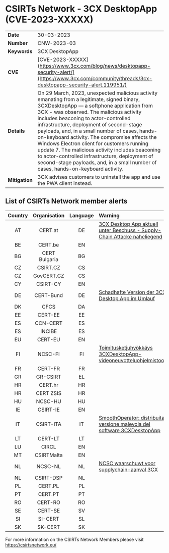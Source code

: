 # CSIRTs Network - 3CX DesktopApp (CVE-2023-XXXXX)

|   |   |
|---|---|
| **Date** | 30-03-2023 |
| **Number** | CNW-2023-03 | 
| **Keywords** | 3CX DesktopApp | 
| **CVE** | [CVE-2023-XXXXX](https://www.3cx.com/blog/news/desktopapp-security-alert/](https://www.3cx.com/community/threads/3cx-desktopapp-security-alert.119951/) | 
| **Details** | On 29 March, 2023, unexpected malicious activity emanating from a legitimate, signed binary, 3CXDesktopApp — a softphone application from 3CX - was observed. The malicious activity includes beaconing to actor-controlled infrastructure, deployment of second-stage payloads, and, in a small number of cases, hands-on-keyboard activity. The compromise affects the Windows Electron client for customers running update 7. The malicious activity includes beaconing to actor-controlled infrastructure, deployment of second-stage payloads, and, in a small number of cases, hands-on-keyboard activity. |
| **Mitigation** | 3CX advises customers to uninstall the app and use the PWA client instead. |

## List of CSIRTs Network member alerts

| Country | Organisation | Language | Warning |
| :-----: | :----------: | :------: | :------ | 
| AT | CERT.at | DE | [3CX Desktop App aktuell unter Beschuss - Supply-Chain Attacke naheliegend](https://cert.at/de/aktuelles/2023/3/3cx-desktop-app-aktuell-unter-beschuss-supply-chain-attacke-naheliegend) |
| BE | CERT.be | EN | |
| BG | CERT Bulgaria | BG | |
| CZ | CSIRT.CZ | CS | |
| CZ | GovCERT.CZ | CS | |
| CY | CSIRT-CY | EN | |
| DE | CERT-Bund | DE | [Schadhafte Version der 3CX Desktop App im Umlauf](https://www.bsi.bund.de/SharedDocs/Cybersicherheitswarnungen/DE/2023/2023-214778-1032.pdf?__blob=publicationFile) |
| DK | CFCS | DA | |
| EE | CERT-EE | EE | |
| ES | CCN-CERT | ES | |
| ES | INCIBE | ES | |
| EU | CERT-EU | EN | |
| FI | NCSC-FI | FI | [Toimitusketjuhyökkäys 3CXDesktopApp-videoneuvotteluohjelmistoon](https://www.kyberturvallisuuskeskus.fi/fi/ttn_30032023) |
| FR | CERT-FR | FR | |
| GR | GR-CSIRT | EL | |
| HR | CERT.hr | HR | |
| HR | CERT ZSIS | HR | |
| HU | NCSC-HU | HU | |
| IE | CSIRT-IE | EN | |
| IT | CSIRT-ITA | IT | [SmoothOperator: distribuita versione malevola del software 3CXDesktopApp](https://www.csirt.gov.it/contenuti/smoothoperator-distribuita-versione-malevola-del-software-3cxdesktopapp-al03-230330-csirt-ita) |
| LT | CERT-LT | LT | |
| LU | CIRCL | EN | |
| MT | CSIRTMalta | EN | |
| NL | NCSC-NL | NL | [NCSC waarschuwt voor supplychain-aanval 3CX](https://www.ncsc.nl/actueel/nieuws/2023/maart/30/ncsc-waarschuwt-voor-supplychain-aanval-3cx) |
| NL | CSIRT-DSP | NL | |
| PL | CERT.PL | PL | |
| PT | CERT.PT | PT | |
| RO | CERT-RO | RO | |
| SE | CERT-SE | SV | |
| SI | SI-CERT | SL | |
| SK | SK-CERT | SK | |

 

For more information on the CSIRTs Network Members please visit https://csirtsnetwork.eu/ 
